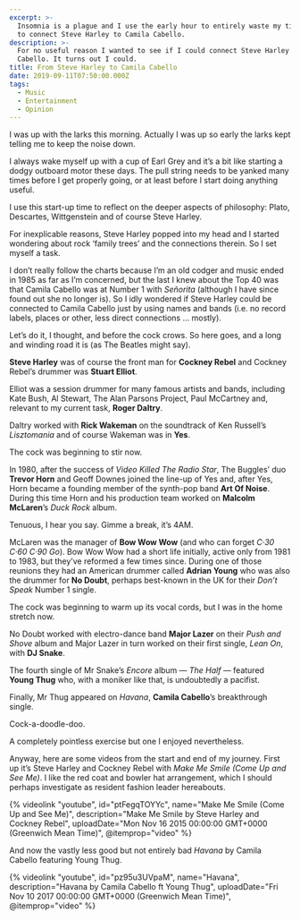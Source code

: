```yaml
---
excerpt: >-
  Insomnia is a plague and I use the early hour to entirely waste my time trying
  to connect Steve Harley to Camila Cabello.
description: >-
  For no useful reason I wanted to see if I could connect Steve Harley to Camila
  Cabello. It turns out I could.
title: From Steve Harley to Camila Cabello
date: 2019-09-11T07:50:00.000Z
tags:
  - Music
  - Entertainment
  - Opinion
---
```

I was up with the larks this morning. Actually I was up so early the larks kept telling me to keep the noise down.

I always wake myself up with a cup of Earl Grey and it’s a bit like starting a dodgy outboard motor these days. The pull string needs to be yanked many times before I get properly going, or at least before I start doing anything useful.

I use this start-up time to reflect on the deeper aspects of philosophy: Plato, Descartes, Wittgenstein and of course Steve Harley.

For inexplicable reasons, Steve Harley popped into my head and I started wondering about rock ‘family trees’ and the connections therein. So I set myself a task. 

I don’t really follow the charts because I’m an old codger and music ended in 1985 as far as I’m concerned, but the last I knew about the Top 40 was that Camila Cabello was at Number 1 with _Señorita_ (although I have since found out she no longer is). So I idly wondered if Steve Harley could be connected to Camila Cabello just by using names and bands (i.e. no record labels, places or other, less direct connections … mostly).

Let’s do it, I thought, and before the cock crows. So here goes, and a long and winding road it is (as The Beatles might say).

**Steve Harley** was of course the front man for **Cockney Rebel** and Cockney Rebel’s drummer was **Stuart Elliot**.

Elliot was a session drummer for many famous artists and bands, including Kate Bush, Al Stewart, The Alan Parsons Project, Paul McCartney and, relevant to my current task, **Roger Daltry**.

Daltry worked with **Rick Wakeman** on the soundtrack of Ken Russell’s _Lisztomania_ and of course Wakeman was in **Yes**. 

The cock was beginning to stir now.

In 1980, after the success of _Video Killed The Radio Star_, The Buggles’ duo **Trevor Horn** and Geoff Downes joined the line-up of Yes and, after Yes, Horn became a founding member of the synth-pop band **Art Of Noise**.  During this time Horn and his production team worked on **Malcolm McLaren**’s _Duck Rock_ album.

Tenuous, I hear you say. Gimme a break, it’s 4AM.

McLaren was the manager of **Bow Wow Wow** (and who can forget _C·30 C·60 C·90 Go_). Bow Wow Wow had a short life initially, active only from 1981 to 1983, but they’ve reformed a few times since. During one of those reunions they had an American drummer called **Adrian Young** who was also the drummer for **No Doubt**, perhaps best-known in the UK for their _Don’t Speak_ Number 1 single.

The cock was beginning to warm up its vocal cords, but I was in the home stretch now. 

No Doubt worked with electro-dance band **Major Lazer** on their _Push and Shove_ album and Major Lazer in turn worked on their first single, _Lean On_, with **DJ Snake**.

The fourth single of Mr Snake’s _Encore_ album — _The Half_ — featured **Young Thug** who, with a moniker like that, is undoubtedly a pacifist.

Finally, Mr Thug appeared on _Havana_, **Camila Cabello**’s breakthrough single.

Cock-a-doodle-doo.

A completely pointless exercise but one I enjoyed nevertheless.

Anyway, here are some videos from the start and end of my journey. First up it’s Steve Harley and Cockney Rebel with _Make Me Smile (Come Up and See Me)_. I like the red coat and bowler hat arrangement, which I should perhaps investigate as resident fashion leader hereabouts.

{% videolink "youtube", id="ptFegqTOYYc", name="Make Me Smile (Come Up and See Me)", description="Make Me Smile by Steve Harley and Cockney Rebel", uploadDate="Mon Nov 16 2015 00:00:00 GMT+0000 (Greenwich Mean Time)", @itemprop="video" %}

And now the vastly less good but not entirely bad _Havana_ by Camila Cabello featuring Young Thug.

{% videolink "youtube", id="pz95u3UVpaM", name="Havana", description="Havana by Camila Cabello ft Young Thug", uploadDate="Fri Nov 10 2017 00:00:00 GMT+0000 (Greenwich Mean Time)", @itemprop="video" %}

